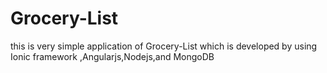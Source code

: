 # Grocery-List

this is very simple application of Grocery-List which is developed by using Ionic framework ,Angularjs,Nodejs,and MongoDB
